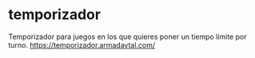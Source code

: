 # temporizador
Temporizador para juegos en los que quieres poner un tiempo límite por turno.
https://temporizador.armadaytal.com/
